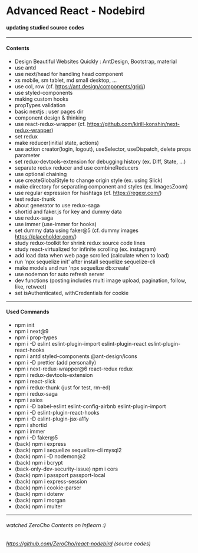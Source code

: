 # Advanced React - Nodebird

#### updating studied source codes

------------
#### Contents
- Design Beautiful Websites Quickly : AntDesign, Bootstrap, material
- use antd
- use next/head for handling head component
- xs mobile, sm tablet, md small desktop, ...
- use col, row (cf. https://ant.design/components/grid/)
- use styled-components
- making custom hooks
- propTypes validation
- basic nextjs : user pages dir
- component design & thinking
- use react-redux-wrapper (cf. https://github.com/kirill-konshin/next-redux-wrapper)
- set redux
- make reducer(initial state, actions)
- use action creator(login, logout), useSelector, useDispatch, delete props parameter
- set redux-devtools-extension for debugging history (ex. Diff, State, ...)
- separate redux reducer and use combineReducers
- use optional chaining
- use createGlobalStyle to change origin style (ex. using Slick)
- make directory for separating component and styles (ex. ImagesZoom)
- use regular expression for hashtags (cf. https://regexr.com/)
- test redux-thunk
- about generator to use redux-saga
- shortid and faker.js for key and dummy data
- use redux-saga
- use immer (use-immer for hooks)
- set dummy data using faker@5 (cf. dummy images https://placeholder.com/)
- study redux-toolkit for shrink redux source code lines
- study react-virtualized for infinite scrolling (ex. instagram)
- add load data when web page scrolled (calculate when to load)
- run 'npx sequelize init' after install sequelize sequelize-cli
- make models and run 'npx sequelize db:create'
- use nodemon for auto refresh server
- dev functions (posting includes multi image upload, pagination, follow, like, retweet)
- set isAuthenticated, withCredentials for cookie

------------
#### Used Commands
- npm init
- npm i next@9
- npm i prop-types
- npm i -D eslint eslint-plugin-import eslint-plugin-react eslint-plugin-react-hooks
- npm i antd styled-components @ant-design/icons
- npm i -D prettier (add personally)
- npm i next-redux-wrapper@6 react-redux redux
- npm i redux-devtools-extension
- npm i react-slick
- npm i redux-thunk (just for test, rm-ed)
- npm i redux-saga
- npm i axios
- npm i -D babel-eslint eslint-config-airbnb eslint-plugin-import
- npm i -D eslint-plugin-react-hooks
- npm i -D eslint-plugin-jsx-a11y
- npm i shortid
- npm i immer
- npm i -D faker@5
- (back) npm i express
- (back) npm i sequelize sequelize-cli mysql2
- (back) npm i -D nodemon@2
- (back) npm i bcrypt
- (back-only-dev-security-issue) npm i cors
- (back) npm i passport passport-local
- (back) npm i express-session
- (back) npm i cookie-parser
- (back) npm i dotenv
- (back) npm i morgan
- (back) npm i multer

------------
###### watched ZeroCho Contents on Inflearn :)
###### https://github.com/ZeroCho/react-nodebird (source codes)
